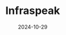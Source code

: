 ---  
layout: startup_page  
title: "Infraspeak"  
id: "infraspeak.com"  
permalink: "/infraspeakinfraspeak.com10292024/"  
website: "https://www.infraspeak.com/en"  
funding_round: "Series B"  
funding_amount: "€18M"  
investors: "Endeit Capital, Bright Pixel Capital, Caixa Capital, Innovation Nest, Indico Capital Partners"  
about: "Infraspeak is a facilities management platform providing an all-in-one solution for managing building operations. It connects facility managers, staff, and service providers in a shared workspace, streamlining communication and improving operational efficiency. This centralized system helps manage maintenance schedules, work orders, and reporting, while ensuring compliance with safety standards."  
markets: "Facilities Management, PropTech, Asset Management, Building Maintenance, Facility Management, Information Technology, Internet of Things, Property Management, SaaS, Smart Building, Software"  
hq: "Porto, Portugal, Portugal"  
founded_year: "2015"  
linkedin: "https://www.linkedin.com/company/infraspeak"  
twitter: "https://twitter.com/infraspeak"  
instagram: ""  
facebook: "https://www.facebook.com/infraspeakmaintenance"  
crunchbase: "https://www.crunchbase.com/organization/infraspeak"  
pitchbook: "https://pitchbook.com/profiles/company/155940-40"  

date_display: "29-Oct-2024"  
date: "2024-10-29"

# SEO Optimization  
meta_title: "Infraspeak - Series B Funding (€18M)"  
meta_description: "Infraspeak, Infraspeak is a facilities management platform providing an all-in-one solution for managing building operations. It connects facility managers, staff..."  
meta_keywords: "Infraspeak, Facilities Management, PropTech, Asset Management, Building Maintenance, Facility Management, Information Technology, Internet of Things, Property Management, SaaS, Smart Building, Software, Series B funding"  
canonical_url: "https://startup.projectstartups.com/infraspeakinfraspeak.com10292024/"  
---